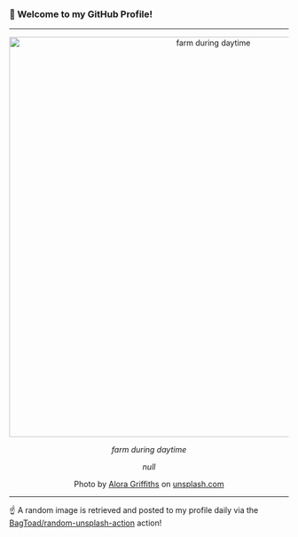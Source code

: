 ### 👋 Welcome to my GitHub Profile!

----

<div align="center">
  <img width="720" src="https://images.unsplash.com/photo-1568919947647-54a5897f5fc7?crop=entropy&cs=tinysrgb&fit=max&fm=jpg&ixid=M3w1NTI0OTR8MHwxfHJhbmRvbXx8fHx8fHx8fDE3NTcyMjU1NDJ8&ixlib=rb-4.1.0&q=80&w=1080" alt="farm during daytime">
  
  <em>farm during daytime</em>
  
  <em>null</em>
  
  Photo by [Alora Griffiths](https://wildandwonderfulstudio.com/index.html) on [unsplash.com](https://unsplash.com/)
</div>

----

☝️ A random image is retrieved and posted to my profile daily via the [BagToad/random-unsplash-action](https://github.com/BagToad/random-unsplash-action) action!
